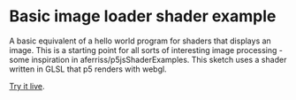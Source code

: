 # Basic image loader shader example

A basic equivalent of a hello world program for shaders that displays an image. This is a starting point for all sorts of interesting image processing - some inspiration in aferriss/p5jsShaderExamples. This sketch uses a shader written in GLSL that p5 renders with webgl.

[Try it live](https://editor.p5js.org/mngyuan/sketches/a3PbXLiyB).
